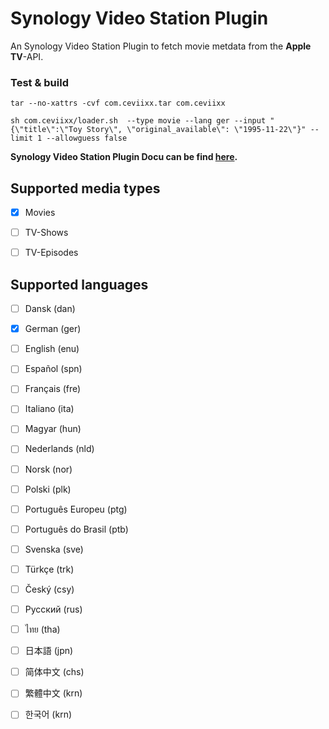 # Synology Video Station Plugin
An Synology Video Station Plugin to fetch movie metdata from the **Apple TV**-API.

### Test & build
```
tar --no-xattrs -cvf com.ceviixx.tar com.ceviixx
```
```
sh com.ceviixx/loader.sh  --type movie --lang ger --input "{\"title\":\"Toy Story\", \"original_available\": \"1995-11-22\"}" --limit 1 --allowguess false
```

**Synology Video Station Plugin Docu can be find [here](https://download.synology.com/download/Document/Software/DeveloperGuide/Package/VideoStation/All/enu/Synology_Video_Station_API_enu.pdf).**



## Supported media types
- [x] Movies
- [ ] TV-Shows
- [ ] TV-Episodes


## Supported languages
- [ ] Dansk (dan)
- [x] German (ger)
- [ ] English (enu)
- [ ] Español (spn)
- [ ] Français (fre)
- [ ] Italiano (ita)
- [ ] Magyar (hun)
- [ ] Nederlands (nld)
- [ ] Norsk (nor)
- [ ] Polski (plk)
- [ ] Português Europeu (ptg)
- [ ] Português do Brasil (ptb)
- [ ] Svenska (sve)
- [ ] Türkçe (trk)
- [ ] Český (csy)
- [ ] Русский (rus)
- [ ] ไทย (tha)
- [ ] 日本語 (jpn)
- [ ] 简体中文 (chs)
- [ ] 繁體中文 (krn)
- [ ] 한국어 (krn)


